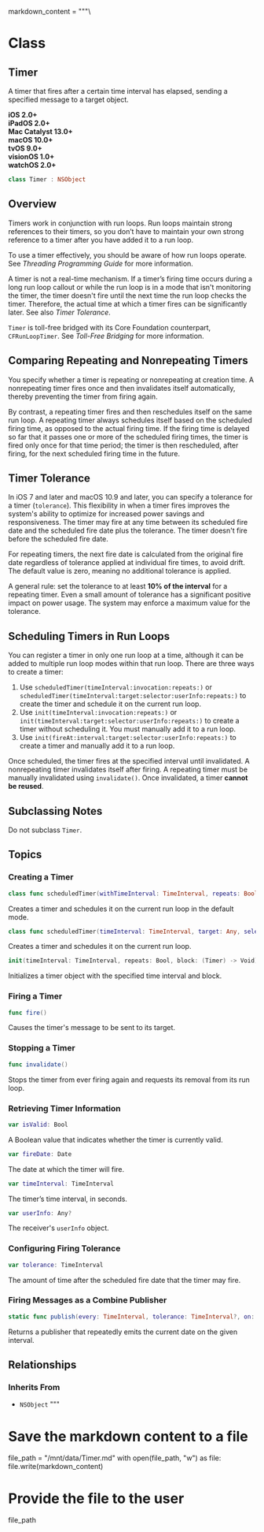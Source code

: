 markdown_content = """\
# Class
## Timer

A timer that fires after a certain time interval has elapsed, sending a specified message to a target object.  

**iOS 2.0+**  
**iPadOS 2.0+**  
**Mac Catalyst 13.0+**  
**macOS 10.0+**  
**tvOS 9.0+**  
**visionOS 1.0+**  
**watchOS 2.0+**  

```swift
class Timer : NSObject
```

## Overview

Timers work in conjunction with run loops. Run loops maintain strong references to their timers, so you don’t have to maintain your own strong reference to a timer after you have added it to a run loop.  

To use a timer effectively, you should be aware of how run loops operate. See *Threading Programming Guide* for more information.

A timer is not a real-time mechanism. If a timer’s firing time occurs during a long run loop callout or while the run loop is in a mode that isn't monitoring the timer, the timer doesn't fire until the next time the run loop checks the timer. Therefore, the actual time at which a timer fires can be significantly later. See also *Timer Tolerance*.

`Timer` is toll-free bridged with its Core Foundation counterpart, `CFRunLoopTimer`. See *Toll-Free Bridging* for more information.

## Comparing Repeating and Nonrepeating Timers

You specify whether a timer is repeating or nonrepeating at creation time. A nonrepeating timer fires once and then invalidates itself automatically, thereby preventing the timer from firing again.  

By contrast, a repeating timer fires and then reschedules itself on the same run loop. A repeating timer always schedules itself based on the scheduled firing time, as opposed to the actual firing time. If the firing time is delayed so far that it passes one or more of the scheduled firing times, the timer is fired only once for that time period; the timer is then rescheduled, after firing, for the next scheduled firing time in the future.

## Timer Tolerance

In iOS 7 and later and macOS 10.9 and later, you can specify a tolerance for a timer (`tolerance`). This flexibility in when a timer fires improves the system's ability to optimize for increased power savings and responsiveness. The timer may fire at any time between its scheduled fire date and the scheduled fire date plus the tolerance. The timer doesn't fire before the scheduled fire date.

For repeating timers, the next fire date is calculated from the original fire date regardless of tolerance applied at individual fire times, to avoid drift. The default value is zero, meaning no additional tolerance is applied.

A general rule: set the tolerance to at least **10% of the interval** for a repeating timer. Even a small amount of tolerance has a significant positive impact on power usage. The system may enforce a maximum value for the tolerance.

## Scheduling Timers in Run Loops

You can register a timer in only one run loop at a time, although it can be added to multiple run loop modes within that run loop. There are three ways to create a timer:

1. Use `scheduledTimer(timeInterval:invocation:repeats:)` or `scheduledTimer(timeInterval:target:selector:userInfo:repeats:)` to create the timer and schedule it on the current run loop.
2. Use `init(timeInterval:invocation:repeats:)` or `init(timeInterval:target:selector:userInfo:repeats:)` to create a timer without scheduling it. You must manually add it to a run loop.
3. Use `init(fireAt:interval:target:selector:userInfo:repeats:)` to create a timer and manually add it to a run loop.

Once scheduled, the timer fires at the specified interval until invalidated. A nonrepeating timer invalidates itself after firing. A repeating timer must be manually invalidated using `invalidate()`. Once invalidated, a timer **cannot be reused**.

## Subclassing Notes

Do not subclass `Timer`.

## Topics

### Creating a Timer

```swift
class func scheduledTimer(withTimeInterval: TimeInterval, repeats: Bool, block: (Timer) -> Void) -> Timer
```
Creates a timer and schedules it on the current run loop in the default mode.

```swift
class func scheduledTimer(timeInterval: TimeInterval, target: Any, selector: Selector, userInfo: Any?, repeats: Bool) -> Timer
```
Creates a timer and schedules it on the current run loop.

```swift
init(timeInterval: TimeInterval, repeats: Bool, block: (Timer) -> Void)
```
Initializes a timer object with the specified time interval and block.

### Firing a Timer

```swift
func fire()
```
Causes the timer's message to be sent to its target.

### Stopping a Timer

```swift
func invalidate()
```
Stops the timer from ever firing again and requests its removal from its run loop.

### Retrieving Timer Information

```swift
var isValid: Bool
```
A Boolean value that indicates whether the timer is currently valid.

```swift
var fireDate: Date
```
The date at which the timer will fire.

```swift
var timeInterval: TimeInterval
```
The timer’s time interval, in seconds.

```swift
var userInfo: Any?
```
The receiver's `userInfo` object.

### Configuring Firing Tolerance

```swift
var tolerance: TimeInterval
```
The amount of time after the scheduled fire date that the timer may fire.

### Firing Messages as a Combine Publisher

```swift
static func publish(every: TimeInterval, tolerance: TimeInterval?, on: RunLoop, in: RunLoop.Mode, options: RunLoop.SchedulerOptions?) -> Timer.TimerPublisher
```
Returns a publisher that repeatedly emits the current date on the given interval.

## Relationships

### Inherits From

- `NSObject`
"""

# Save the markdown content to a file
file_path = "/mnt/data/Timer.md"
with open(file_path, "w") as file:
    file.write(markdown_content)

# Provide the file to the user
file_path

